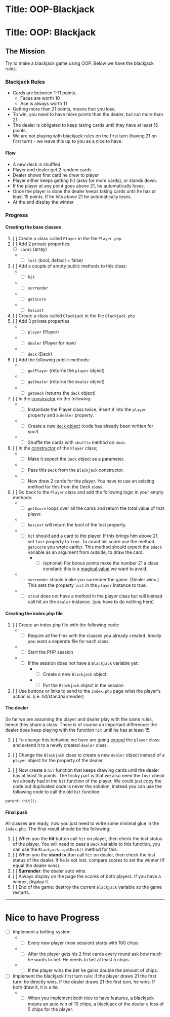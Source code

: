 # Title: OOP-Blackjack

# Title: OOP: Blackjack

## The Mission
Try to make a blackjack game using OOP. Below we have the blackjack rules.

### Blackjack Rules
- Cards are between 1-11 points.
    - Faces are worth 10
    - Ace is always worth 11
- Getting more than 21 points, means that you lose.
- To win, you need to have more points than the dealer, but not more than 21.
- The dealer is obligated to keep taking cards until they have at least 15 points.
- We are not playing with blackjack rules on the first turn (having 21 on first turn) - we leave this up to you as a nice to have.

#### Flow
- A new deck is shuffled
- Player and dealer get 2 random cards
- Dealer shows first card he drew to player
- Player either keeps getting hit (asks for more cards), or stands down.
- If the player at any point goes above 21, he automatically loses.
- Once the player is done the dealer keeps taking cards until he has at least 15 points. If he hits above 21 he automatically loses.
- At the end display the winner

### Progress 
#### Creating the base classes
1. [ ] Create a class called `Player` in the file `Player.php`.
1. [ ] Add 2 private properties:
    - [ ] `cards` (array)
    - -[ ] `lost` (bool, default = false)
1. [ ] Add a couple of empty public methods to this class:
    - -[ ] `hit`
    - -[ ] `surrender`
    - -[ ] `getScore`
    - -[ ] `hasLost`
1. [ ] Create a class called `Blackjack` in the file `Blackjack.php`
1. [ ] Add 3 private properties
    - -[ ] `player` (Player)
    - -[ ] `dealer` (Player for now)
    - -[ ] `deck`  (Deck)
1. [ ] Add the following public methods:
    - -[ ] `getPlayer` (returns the `player` object)
    - -[ ] `getDealer` (returns the `dealer` object)
    - -[ ] `getDeck` (returns the `deck` object)
1. [ ] In the [constructor](https://www.php.net/manual/en/language.oop5.decon.php) do the following:
    - -[ ] Instantiate the Player class twice, insert it into the `player` property and a `dealer` property.
    - -[ ] Create a new [`deck` object](code/Deck.php) (code has already been written for you!).
    - -[ ] Shuffle the cards with `shuffle` method on `deck`.
1. [ ] In the [constructor](https://www.php.net/manual/en/language.oop5.decon.php) of the `Player` class;
    - -[ ] Make it expect the `Deck` object as a parameter.
    - -[ ] Pass this `Deck` from the `Blackjack` constructor.
    - -[ ] Now draw 2 cards for the player. You have to use an existing method for this from the Deck class.
1. [ ] Go back to the `Player` class and add the following logic in your empty methods:
    - -[ ] `getScore` loops over all the cards and return the total value of that player.
    - -[ ] `hasLost` will return the bool of the lost property.
    - -[ ] `hit` should add a card to the player. If this brings him above 21, set `lost` property to `true`. To count his score use the method `getScore` you wrote earlier. This method should expect the `$deck` variable as an argument from outside, to draw the card.
        - -[ ] (optional) For bonus points make the number 21 a class constant: this is a [magical value](https://stackoverflow.com/questions/47882/what-is-a-magic-number-and-why-is-it-bad) we want to avoid.
    - -[ ] `surrender` should make you surrender the game. (Dealer wins.)
      This sets the property `lost` in the `player` instance to true.
    - -[ ] `stand` does not have a method in the player class but will instead call hit on the `dealer` instance. (you have to do nothing here)

#### Creating the index.php  file
1. [ ] Create an index.php file with the following code:
    - -[ ] Require all the files with the classes you already created. Ideally you want a seperate file for each class.
    - -[ ] Start the PHP session
    - -[ ] If the session does not have a `Blackjack` variable yet:
        - -[ ] Create a new `Blackjack` object.
        - -[ ] Put the `Blackjack` object in the session
1. [ ] Use buttons or links to send to the `index.php` page what the player's action is. (i.e. hit/stand/surrender)



#### The dealer
So far we are assuming the player and dealer play with the same rules, hence they share a class. There is of course an important difference: the dealer does keep playing with the function `hit` until he has at least 15.

1. [ ] To change this behavior, we have are going [extend](https://www.php.net/manual/en/language.oop5.inheritance.php) the `player` class and extend it to a newly created `dealer` class.

1. [ ] Change the `Blackjack` class to create a new `dealer` object instead of a `player` object for the property of the dealer.

1. [ ] Now create a `hit` function that keeps drawing cards until the dealer has at least 15 points. The tricky part is that we also need the `lost` check we already had in the `hit` function of the player. We could just copy the code but duplicated code is never the solution, instead you can use the following code to call the old `hit` function:

```parent::hit();```

#### Final push 
All classes are ready, now you just need to write some minimal glue in the `index.php`. The final result should be the following:

1. [ ]  When you the **hit** button call `hit` on player, then check the lost status of the player.
   You will need to pass a `Deck` variable to this function, you can use the `Blackjack::getDeck()` method for this.
2. [ ] When you the **stand** button call `hit` on dealer, then check the lost status of the dealer. If he is not lost, compare scores to set the winner (If equal the dealer wins).
3. [ ] **Surrender**: the dealer auto wins.
4. [ ] Always display on the page the scores of both players. If you have a winner, display it.
5. [ ] End of the game: destroy the current `blackjack` variable so the game restarts.
---

# Nice to have Progress
- [ ] Implement a betting system
    - -[ ] Every new player (new session) starts with 100 chips
    - -[ ] After the player gets his 2 first cards every round ask how much he wants to bet. He needs to bet at least 5 chips.
    - -[ ] If the player wins the bet he gains double the amount of chips.
- [ ] Implement the blackjack first turn rule: if the player draws 21 the first turn: he directly wins. If the dealer draws 21 the first turn, he wins. If both draw it, it is a tie.
    - -[ ] When you implement both nice to have features, a blackjack means an auto win of 10 chips, a blackjack of the dealer a loss of 5 chips for the player.
